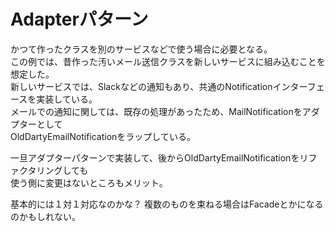 # Adapterパターン

かつて作ったクラスを別のサービスなどで使う場合に必要となる。  
この例では、昔作った汚いメール送信クラスを新しいサービスに組み込むことを想定した。  
新しいサービスでは、Slackなどの通知もあり、共通のNotificationインターフェースを実装している。  
メールでの通知に関しては、既存の処理があったため、MailNotificationをアダプターとして  
OldDartyEmailNotificationをラップしている。

一旦アダプターパターンで実装して、後からOldDartyEmailNotificationをリファクタリングしても  
使う側に変更はないところもメリット。

基本的には１対１対応なのかな？
複数のものを束ねる場合はFacadeとかになるのかもしれない。